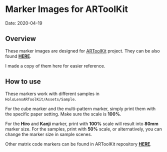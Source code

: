 Marker Images for ARToolKit
===

Date: 2020-04-19

## Overview

These marker images are designed for [ARToolKit](http://artoolkit.org/) project. They can be also found **[HERE](https://github.com/artoolkit/ARToolKit5/tree/master/doc/patterns)**.

I made a copy of them here for easier reference. 

## How to use

These markers work with different samples in ```HoloLensARToolKit/Assets/Sample```.

For the cube marker and the multi-pattern marker, simply print them with the specific paper setting. Make sure the scale is **100%**.

For the **Hiro** and **Kanji** marker, print with **100%** scale will result into **80mm** marker size. For the samples, print with **50%** scale, or alternatively, you can change the marker size in sample scenes.

Other matrix code markers can be found in ARToolKit repository **[HERE](https://github.com/artoolkit/ARToolKit5/tree/master/doc/patterns)**.


